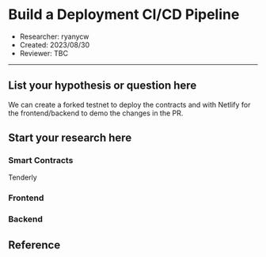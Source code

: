 # Build a Deployment CI/CD Pipeline

- Researcher: ryanycw
- Created: 2023/08/30
- Reviewer: TBC

---

## List your hypothesis or question here

We can create a forked testnet to deploy the contracts and with Netlify for the frontend/backend to demo the changes in the PR.

## Start your research here

### Smart Contracts

Tenderly

### Frontend

### Backend

## Reference
